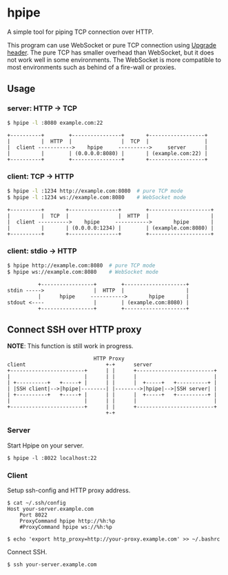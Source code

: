 hpipe
=====

A simple tool for piping TCP connection over HTTP.

This program can use WebSocket or pure TCP connection using [Upgrade header](https://developer.mozilla.org/en-US/docs/Web/HTTP/Headers/Upgrade).
The pure TCP has smaller overhead than WebSocket, but it does not work well in some environments.
The WebSocket is more compatible to most environments such as behind of a fire-wall or proxies.

## Usage
### server: HTTP -> TCP

``` bash
$ hpipe -l :8080 example.com:22
```

```
+----------+        +----------------+       +------------------+
|          |  HTTP  |                |  TCP  |                  |
|  client ----------->    hpipe     ---------->     server      |
|          |        | (0.0.0.0:8080) |       | (example.com:22) |
+----------+        +----------------+       +------------------+
```

### client: TCP -> HTTP

``` bash
$ hpipe -l :1234 http://example.com:8080  # pure TCP mode
$ hpipe -l :1234 ws://example.com:8080    # WebSocket mode
```

```
+----------+       +----------------+        +--------------------+
|          |  TCP  |                |  HTTP  |                    |
|  client ---------->    hpipe     ----------->       hpipe       |
|          |       | (0.0.0.0:1234) |        | (example.com:8080) |
+----------+       +----------------+        +--------------------+
```

### client: stdio -> HTTP

``` bash
$ hpipe http://example.com:8080  # pure TCP mode
$ hpipe ws://example.com:8080    # WebSocket mode
```

```
          +-----------------+        +--------------------+
stdin ----->                |  HTTP  |                    |
          |      hpipe     ----------->       hpipe       |
stdout <----                |        | (example.com:8080) |
          +-----------------+        +--------------------+
```


## Connect SSH over HTTP proxy

__NOTE__: This function is still work in progress.

```
                            HTTP Proxy
client                          +-+      server
+------------------------+      | |      +-------------------------+
|                        |      | |      |                         |
| +----------+   +-----+ |      | |      |  +-----+   +----------+ |
| |SSH client|-->|hpipe|--------| |-------->|hpipe|-->|SSH server| |
| +----------+   +-----+ |      | |      |  +-----+   +----------+ |
|                        |      | |      |                         |
+------------------------+      | |      +-------------------------+
                                +-+
```

### Server

Start Hpipe on your server.

``` shell
$ hpipe -l :8022 localhost:22
```

### Client

Setup ssh-config and HTTP proxy address.

``` shell
$ cat ~/.ssh/config
Host your-server.example.com
	Port 8022
	ProxyCommand hpipe http://%h:%p
	#ProxyCommand hpipe ws://%h:%p

$ echo 'export http_proxy=http://your-proxy.example.com' >> ~/.bashrc
```

Connect SSH.

``` shell
$ ssh your-server.example.com
```
